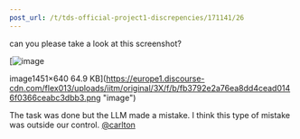 ```yaml
---
post_url: /t/tds-official-project1-discrepencies/171141/26
---
```

can you please take a look at this screenshot?  

[![image](https://europe1.discourse-cdn.com/flex013/uploads/iitm/optimized/3X/f/b/fb3792e2a76ea8dd4cead0146f0366ceabc3dbb3_2_690x304.png)

image1451×640 64.9 KB](https://europe1.discourse-cdn.com/flex013/uploads/iitm/original/3X/f/b/fb3792e2a76ea8dd4cead0146f0366ceabc3dbb3.png "image")

  
The task was done but the LLM made a mistake. I think this type of mistake was outside our control. [@carlton](/u/carlton)